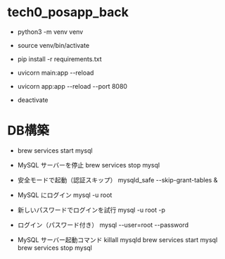 # tech0_posapp_back

- python3 -m venv venv
- source venv/bin/activate
- pip install -r requirements.txt

- uvicorn main:app --reload
- uvicorn app:app --reload --port 8080

- deactivate

# DB構築

- brew services start mysql

- MySQL サーバーを停止
brew services stop mysql

- 安全モードで起動（認証スキップ）
mysqld_safe --skip-grant-tables &

- MySQL にログイン
mysql -u root

- 新しいパスワードでログインを試行
mysql -u root -p

- ログイン（パスワード付き）
mysql --user=root --password

- MySQL サーバー起動コマンド
killall mysqld
brew services start mysql
brew services stop mysql
